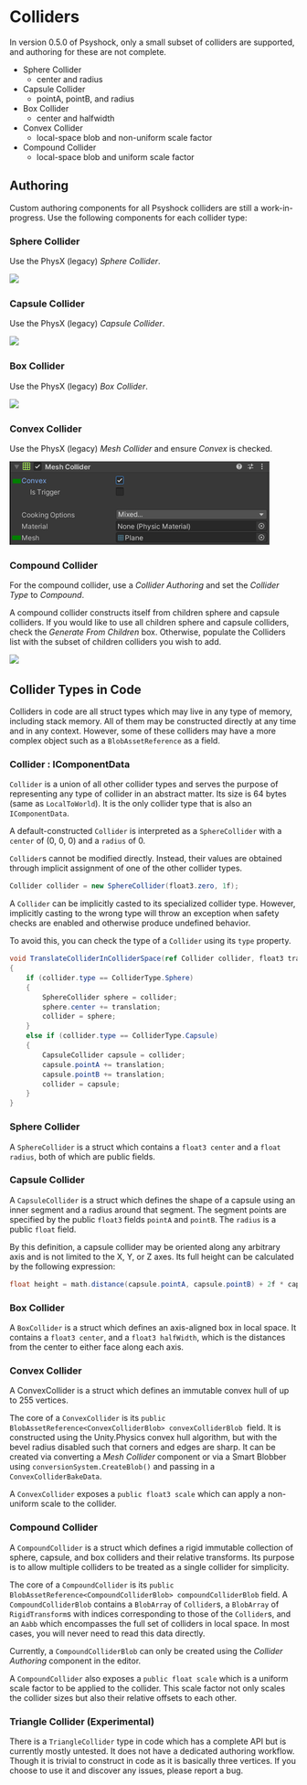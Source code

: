 # Colliders

In version 0.5.0 of Psyshock, only a small subset of colliders are supported,
and authoring for these are not complete.

-   Sphere Collider
    -   center and radius
-   Capsule Collider
    -   pointA, pointB, and radius
-   Box Collider
    -   center and halfwidth
-   Convex Collider
    -   local-space blob and non-uniform scale factor
-   Compound Collider
    -   local-space blob and uniform scale factor

## Authoring

Custom authoring components for all Psyshock colliders are still a
work-in-progress. Use the following components for each collider type:

### Sphere Collider

Use the PhysX (legacy) *Sphere Collider*.

![](media/edee1c765d995b12f65bff2dfb3a5d35.png)

### Capsule Collider

Use the PhysX (legacy) *Capsule Collider*.

![](media/85df620e9bdc341d5b9d0978112189c1.png)

### Box Collider

Use the PhysX (legacy) *Box Collider*.

![](media/87073ef01be44817f3ceed69d82cfdeb.png)

### Convex Collider

Use the PhysX (legacy) *Mesh Collider* and ensure *Convex* is checked.

![](media/de907201d91649d712e91c0b54d2f7d3.png)

### Compound Collider

For the compound collider, use a *Collider Authoring* and set the *Collider
Type* to *Compound*.

A compound collider constructs itself from children sphere and capsule
colliders. If you would like to use all children sphere and capsule colliders,
check the *Generate From Children* box. Otherwise, populate the Colliders list
with the subset of children colliders you wish to add.

![](media/75544b0cdbb419c4933bf98c8c72f543.png)

## Collider Types in Code

Colliders in code are all struct types which may live in any type of memory,
including stack memory. All of them may be constructed directly at any time and
in any context. However, some of these colliders may have a more complex object
such as a `BlobAssetReference` as a field.

### Collider : IComponentData

`Collider` is a union of all other collider types and serves the purpose of
representing any type of collider in an abstract matter. Its size is 64 bytes
(same as `LocalToWorld`). It is the only collider type that is also an
`IComponentData`.

A default-constructed `Collider` is interpreted as a `SphereCollider` with a
`center` of (0, 0, 0) and a `radius` of 0.

`Collider`s cannot be modified directly. Instead, their values are obtained
through implicit assignment of one of the other collider types.

```csharp
Collider collider = new SphereCollider(float3.zero, 1f);
```

A `Collider` can be implicitly casted to its specialized collider type. However,
implicitly casting to the wrong type will throw an exception when safety checks
are enabled and otherwise produce undefined behavior.

To avoid this, you can check the type of a `Collider` using its `type` property.

```csharp
void TranslateColliderInColliderSpace(ref Collider collider, float3 translation)
{
    if (collider.type == ColliderType.Sphere)
    {
        SphereCollider sphere = collider;
        sphere.center += translation;
        collider = sphere;
    }
    else if (collider.type == ColliderType.Capsule)
    {
        CapsuleCollider capsule = collider;
        capsule.pointA += translation;
        capsule.pointB += translation;
        collider = capsule;
    }
}
```

### Sphere Collider

A `SphereCollider` is a struct which contains a `float3 center` and a `float
radius`, both of which are public fields.

### Capsule Collider

A `CapsuleCollider` is a struct which defines the shape of a capsule using an
inner segment and a radius around that segment. The segment points are specified
by the public `float3` fields `pointA` and `pointB`. The `radius` is a public
`float` field.

By this definition, a capsule collider may be oriented along any arbitrary axis
and is not limited to the X, Y, or Z axes. Its full height can be calculated by
the following expression:

```csharp
float height = math.distance(capsule.pointA, capsule.pointB) + 2f * capsule.radius;
```

### Box Collider

A `BoxCollider` is a struct which defines an axis-aligned box in local space. It
contains a `float3 center`, and a `float3 halfWidth`, which is the distances
from the center to either face along each axis.

### Convex Collider

A ConvexCollider is a struct which defines an immutable convex hull of up to 255
vertices.

The core of a `ConvexCollider` is its `public
BlobAssetReference<ConvexColliderBlob> convexColliderBlob `field. It is
constructed using the Unity.Physics convex hull algorithm, but with the bevel
radius disabled such that corners and edges are sharp. It can be created via
converting a *Mesh Collider* component or via a Smart Blobber using
`conversionSystem.CreateBlob()` and passing in a `ConvexColliderBakeData`.

A `ConvexCollider` exposes a `public float3 scale` which can apply a non-uniform
scale to the collider.

### Compound Collider

A `CompoundCollider` is a struct which defines a rigid immutable collection of
sphere, capsule, and box colliders and their relative transforms. Its purpose is
to allow multiple colliders to be treated as a single collider for simplicity.

The core of a `CompoundCollider` is its `public
BlobAssetReference<CompoundColliderBlob> compoundColliderBlob` field. A
`CompoundColliderBlob` contains a `BlobArray` of `Collider`s, a `BlobArray` of
`RigidTransform`s with indices corresponding to those of the `Collider`s, and an
`Aabb` which encompasses the full set of colliders in local space. In most
cases, you will never need to read this data directly.

Currently, a `CompoundColliderBlob` can only be created using the *Collider
Authoring* component in the editor.

A `CompoundCollider` also exposes a `public float scale` which is a uniform
scale factor to be applied to the collider. This scale factor not only scales
the collider sizes but also their relative offsets to each other.

### Triangle Collider (Experimental)

There is a `TriangleCollider` type in code which has a complete API but is
currently mostly untested. It does not have a dedicated authoring workflow.
Though it is trivial to construct in code as it is basically three vertices. If
you choose to use it and discover any issues, please report a bug.
